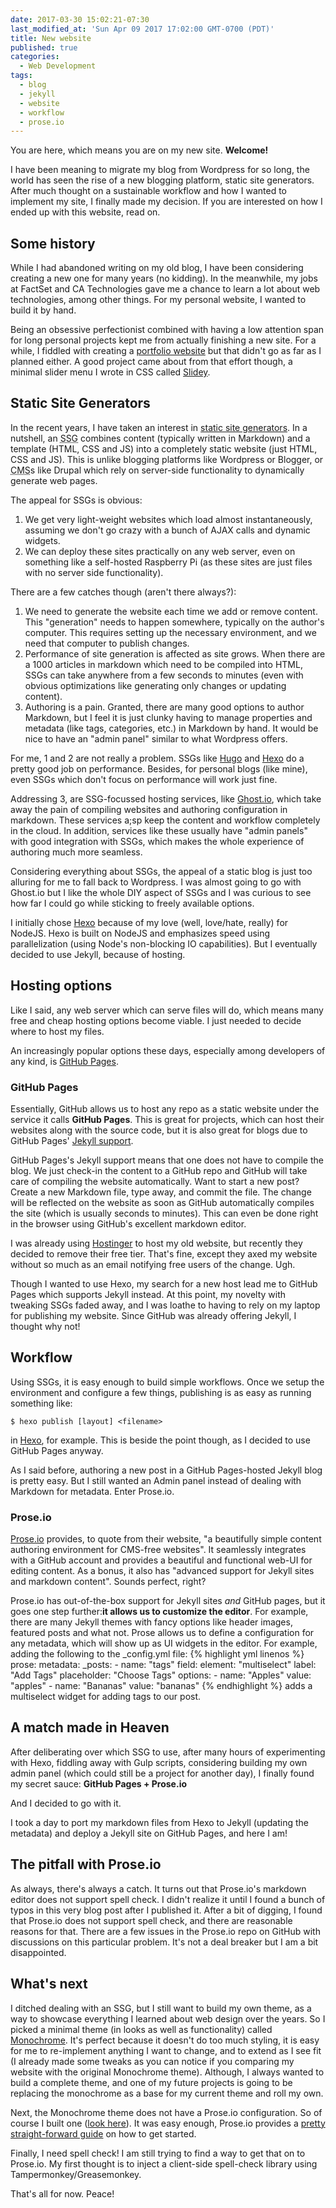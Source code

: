 ```yaml
---
date: 2017-03-30 15:02:21-07:30
last_modified_at: 'Sun Apr 09 2017 17:02:00 GMT-0700 (PDT)'
title: New website
published: true
categories:
  - Web Development
tags:
  - blog
  - jekyll
  - website
  - workflow
  - prose.io
---
```

You are here, which means you are on my new site. __Welcome!__

I have been meaning to migrate my blog from Wordpress for so long, the world has seen the rise of a new blogging platform, static site generators. After much thought on a sustainable workflow and how I wanted to implement my site, I finally made my decision. If you are interested on how I ended up with this website, read on.

## Some history

While I had abandoned writing on my old blog, I have been considering creating a new one for many years (no kidding). In the meanwhile, my jobs at FactSet and CA Technologies gave me a chance to learn a lot about web technologies, among other things. For my personal website, I wanted to build it by hand.

Being an obsessive perfectionist combined with having a low attention span for long personal projects kept me from actually finishing a new site. For a while, I fiddled with creating a [portfolio website](http://gauthamyerroju.com/personal-site/) but that didn't go as far as I planned either. A good project came about from that effort though, a minimal slider menu I wrote in CSS called [Slidey](http://gauthamyerroju.com/Slidey/).

## Static Site Generators

In the recent years, I have taken an interest in [static site generators](https://davidwalsh.name/introduction-static-site-generators). In a nutshell, an <abbr title="Static Site Generator">SSG</abbr> combines content (typically written in Markdown) and a template (HTML, CSS and JS) into a completely static website (just HTML, CSS and JS). This is unlike blogging platforms like Wordpress or Blogger, or <abbr title="Content Management System">CMS</abbr>s like Drupal which rely on server-side functionality to dynamically generate web pages.

The appeal for SSGs is obvious:

1. We get very light-weight websites which load almost instantaneously, assuming we don't go crazy with a bunch of AJAX calls and dynamic widgets.
2. We can deploy these sites practically on any web server, even on something like a self-hosted Raspberry Pi (as these sites are just files with no server side functionality).

There are a few catches though (aren't there always?):

1. We need to generate the website each time we add or remove content. This "generation" needs to happen somewhere, typically on the author's computer. This requires setting up the necessary environment, and we need that computer to publish changes.
2. Performance of site generation is affected as site grows. When there are a 1000 articles in markdown which need to be compiled into HTML, SSGs can take anywhere from a few seconds to minutes (even with obvious optimizations like generating only changes or updating content).
3. Authoring is a pain. Granted, there are many good options to author Markdown, but I feel it is just clunky having to manage properties and metadata (like tags, categories, etc.) in Markdown by hand. It would be nice to have an "admin panel" similar to what Wordpress offers.

For me, 1 and 2 are not really a problem. SSGs like [Hugo](https://gohugo.io/) and [Hexo](https://hexo.io/) do a pretty good job on performance. Besides, for personal blogs (like mine), even SSGs which don't focus on performance will work just fine.

Addressing 3, are SSG-focussed hosting services, like [Ghost.io](https://ghost.org/), which take away the pain of compiling websites and authoring configuration in markdown. These services a;sp keep the content and workflow completely in the cloud. In addition, services like these usually have "admin panels" with good integration with SSGs, which makes the whole experience of authoring much more seamless.

Considering everything about SSGs, the appeal of a static blog is just too alluring for me to fall back to Wordpress. I was almost going to go with Ghost.io but I like the whole DIY aspect of SSGs and I was curious to see how far I could go while sticking to freely available options.

I initially chose [Hexo](https://hexo.io/) because of my love (well, love/hate, really) for NodeJS. Hexo is built on NodeJS and emphasizes speed using parallelization (using Node's non-blocking IO capabilities). But I eventually decided to use Jekyll, because of hosting.

## Hosting options

Like I said, any web server which can serve files will do, which means many free and cheap hosting options become viable. I just needed to decide where to host my files.

An increasingly popular options these days, especially among developers of any kind, is [GitHub Pages](https://pages.github.com/).

### GitHub Pages

Essentially, GitHub allows us to host any repo as a static website under the service it calls __GitHub Pages__. This is great for projects, which can host their websites along with the source code, but it is also great for blogs due to GitHub Pages' [Jekyll support](https://help.github.com/articles/using-jekyll-as-a-static-site-generator-with-github-pages/).

GitHub Pages's Jekyll support means that one does not have to compile the blog. We just check-in the content to a GitHub repo and GitHub will take care of compiling the website automatically. Want to start a new post? Create a new Markdown file, type away, and commit the file. The change will be reflected on the website as soon as GitHub automatically compiles the site (which is usually seconds to minutes). This can even be done right in the browser using GitHub's excellent markdown editor.

I was already using [Hostinger](https://www.hostinger.com/) to host my old website, but recently they decided to remove their free tier. That's fine, except they axed my website without so much as an email notifying free users of the change. Ugh.

Though I wanted to use Hexo, my search for a new host lead me to GitHub Pages which supports Jekyll instead. At this point, my novelty with tweaking SSGs faded away, and I was loathe to having to rely on my laptop for publishing my website. Since GitHub was already offering Jekyll, I thought why not!

## Workflow

Using SSGs, it is easy enough to build simple workflows. Once we setup the environment and configure a few things, publishing is as easy as running something like:
```shell
$ hexo publish [layout] <filename>
```
in [Hexo](https://hexo.io/), for example. This is beside the point though, as I decided to use GitHub Pages anyway.

As I said before, authoring a new post in a GitHub Pages-hosted Jekyll blog is pretty easy. But I still wanted an Admin panel instead of dealing with Markdown for metadata. Enter Prose.io.

### Prose.io

[Prose.io](http://prose.io/#about) provides, to quote from their website, "a beautifully simple content authoring environment for CMS-free websites". It seamlessly integrates with a GitHub account and provides a beautiful and functional web-UI for editing content. As a bonus, it also has "advanced support for Jekyll sites and markdown content". Sounds perfect, right?

Prose.io has out-of-the-box support for Jekyll sites _and_ GitHub pages, but it goes one step further:__it allows us to customize the editor__. For example, there are many Jekyll themes with fancy options like header images, featured posts and what not. Prose allows us to define a configuration for any metadata, which will show up as UI widgets in the editor. For example, adding the following to the _config.yml file:
{% highlight yml linenos %}
prose:
  metadata:
    _posts:
      - name: "tags"
        field:
          element: "multiselect"
          label: "Add Tags"
          placeholder: "Choose Tags"
          options:
            - name: "Apples"
              value: "apples"
            - name: "Bananas"
              value: "bananas"
{% endhighlight %}
adds a multiselect widget for adding tags to our post.

## A match made in Heaven

After deliberating over which SSG to use, after many hours of experimenting with Hexo, fiddling away with Gulp scripts, considering building my own admin panel (which could still be a project for another day), I finally found my secret sauce: __GitHub Pages + Prose.io__

And I decided to go with it.

I took a day to port my markdown files from Hexo to Jekyll (updating the metadata) and deploy a Jekyll site on GitHub Pages, and here I am!

## The pitfall with Prose.io

As always, there's always a catch. It turns out that Prose.io's markdown editor does not support spell check. I didn't realize it until I found a bunch of typos in this very blog post after I published it. After a bit of digging, I found that Prose.io does not support spell check, and there are reasonable reasons for that. There are a few issues in the Prose.io repo on GitHub with discussions on this particular problem. It's not a deal breaker but I am a bit disappointed.

## What's next

I ditched dealing with an SSG, but I still want to build my own theme, as a way to showcase everything I learned about web design over the years. So I picked a minimal theme (in looks as well as functionality) called [Monochrome](https://github.com/dyutibarma/monochrome). It's perfect because it doesn't do too much styling, it is easy for me to re-implement anything I want to change, and to extend as I see fit (I already made some tweaks as you can notice if you comparing my website with the original Monochrome theme). Although, I always wanted to build a complete theme, and one of my future projects is going to be replacing the monochrome as a base for my current theme and roll my own.

Next, the Monochrome theme does not have a Prose.io configuration. So of course I built one ([look here](https://github.com/GauthamYerroju/gauthamyerroju.github.io/blob/master/_config.yml)). It was easy enough, Prose.io provides a [pretty straight-forward guide](https://github.com/prose/prose/wiki/Getting-Started) on how to get started.

Finally, I need spell check! I am still trying to find a way to get that on to Prose.io. My first thought is to inject a client-side spell-check library using Tampermonkey/Greasemonkey.

That's all for now. Peace!
